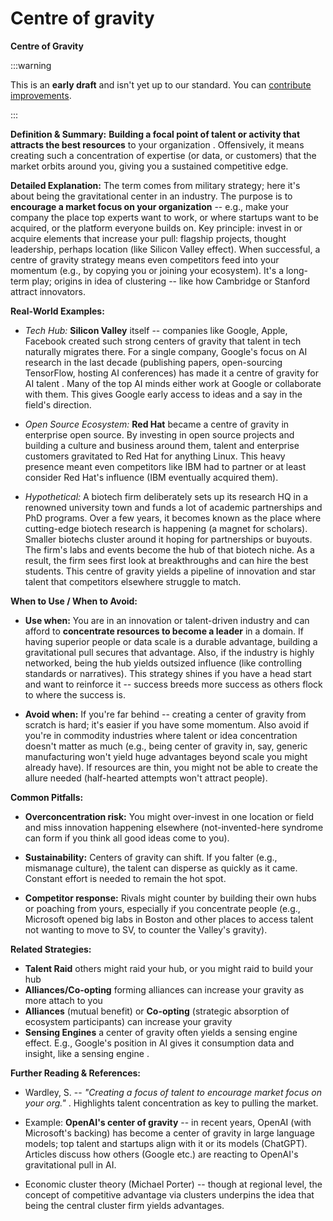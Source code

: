 # Centre of gravity

**Centre of Gravity**

:::warning

This is an **early draft** and isn't yet up to our standard.
You can [contribute improvements](https://github.com/dave1010/wardley-leadership-strategies).

:::

**Definition & Summary:** **Building a focal point of talent or activity that attracts the best resources** to your organization . Offensively, it means creating such a concentration of expertise (or data, or customers) that the market orbits around you, giving you a sustained competitive edge.

**Detailed Explanation:** The term comes from military strategy; here it's about being the gravitational center in an industry. The purpose is to **encourage a market focus on your organization** -- e.g., make your company the place top experts want to work, or where startups want to be acquired, or the platform everyone builds on. Key principle: invest in or acquire elements that increase your pull: flagship projects, thought leadership, perhaps location (like Silicon Valley effect). When successful, a centre of gravity strategy means even competitors feed into your momentum (e.g., by copying you or joining your ecosystem). It's a long-term play; origins in idea of clustering -- like how Cambridge or Stanford attract innovators.

**Real-World Examples:**

-  *Tech Hub:* **Silicon Valley** itself -- companies like Google, Apple, Facebook created such strong centers of gravity that talent in tech naturally migrates there. For a single company, Google's focus on AI research in the last decade (publishing papers, open-sourcing TensorFlow, hosting AI conferences) has made it a centre of gravity for AI talent . Many of the top AI minds either work at Google or collaborate with them. This gives Google early access to ideas and a say in the field's direction.

-  *Open Source Ecosystem:* **Red Hat** became a centre of gravity in enterprise open source. By investing in open source projects and building a culture and business around them, talent and enterprise customers gravitated to Red Hat for anything Linux. This heavy presence meant even competitors like IBM had to partner or at least consider Red Hat's influence (IBM eventually acquired them).

-  *Hypothetical:* A biotech firm deliberately sets up its research HQ in a renowned university town and funds a lot of academic partnerships and PhD programs. Over a few years, it becomes known as the place where cutting-edge biotech research is happening (a magnet for scholars). Smaller biotechs cluster around it hoping for partnerships or buyouts. The firm's labs and events become the hub of that biotech niche. As a result, the firm sees first look at breakthroughs and can hire the best students. This centre of gravity yields a pipeline of innovation and star talent that competitors elsewhere struggle to match.

**When to Use / When to Avoid:**

-  **Use when:** You are in an innovation or talent-driven industry and can afford to **concentrate resources to become a leader** in a domain. If having superior people or data scale is a durable advantage, building a gravitational pull secures that advantage. Also, if the industry is highly networked, being the hub yields outsized influence (like controlling standards or narratives). This strategy shines if you have a head start and want to reinforce it -- success breeds more success as others flock to where the success is.

-  **Avoid when:** If you're far behind -- creating a center of gravity from scratch is hard; it's easier if you have some momentum. Also avoid if you're in commodity industries where talent or idea concentration doesn't matter as much (e.g., being center of gravity in, say, generic manufacturing won't yield huge advantages beyond scale you might already have). If resources are thin, you might not be able to create the allure needed (half-hearted attempts won't attract people).

**Common Pitfalls:**

-  **Overconcentration risk:** You might over-invest in one location or field and miss innovation happening elsewhere (not-invented-here syndrome can form if you think all good ideas come to you).

-  **Sustainability:** Centers of gravity can shift. If you falter (e.g., mismanage culture), the talent can disperse as quickly as it came. Constant effort is needed to remain the hot spot.

-  **Competitor response:** Rivals might counter by building their own hubs or poaching from yours, especially if you concentrate people (e.g., Microsoft opened big labs in Boston and other places to access talent not wanting to move to SV, to counter the Valley's gravity).

**Related Strategies:**

- **Talent Raid** others might raid your hub, or you might raid to build your hub
- **Alliances/Co-opting** forming alliances can increase your gravity as more attach to you
- **Alliances** (mutual benefit) or **Co-opting** (strategic absorption of ecosystem participants) can increase your gravity
- **Sensing Engines** a center of gravity often yields a sensing engine effect. E.g., Google's position in AI gives it consumption data and insight, like a sensing engine .

**Further Reading & References:**

-  Wardley, S. -- *"Creating a focus of talent to encourage market focus on your org."* . Highlights talent concentration as key to pulling the market.

-  Example: **OpenAI's center of gravity** -- in recent years, OpenAI (with Microsoft's backing) has become a center of gravity in large language models; top talent and startups align with it or its models (ChatGPT). Articles discuss how others (Google etc.) are reacting to OpenAI's gravitational pull in AI.

-  Economic cluster theory (Michael Porter) -- though at regional level, the concept of competitive advantage via clusters underpins the idea that being the central cluster firm yields advantages.